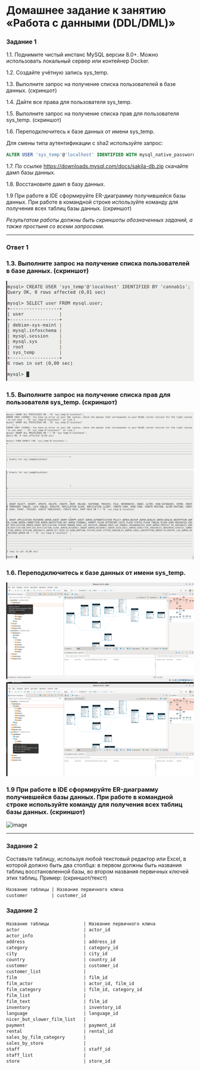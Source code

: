 # Домашнее задание к занятию «Работа с данными (DDL/DML)»

### Задание 1
1.1. Поднимите чистый инстанс MySQL версии 8.0+. Можно использовать локальный сервер или контейнер Docker.

1.2. Создайте учётную запись sys_temp. 

1.3. Выполните запрос на получение списка пользователей в базе данных. (скриншот)

1.4. Дайте все права для пользователя sys_temp. 

1.5. Выполните запрос на получение списка прав для пользователя sys_temp. (скриншот)

1.6. Переподключитесь к базе данных от имени sys_temp.

Для смены типа аутентификации с sha2 используйте запрос: 
```sql
ALTER USER 'sys_temp'@'localhost' IDENTIFIED WITH mysql_native_password BY 'secret';
```
1.7. По ссылке https://downloads.mysql.com/docs/sakila-db.zip скачайте дамп базы данных.

1.8. Восстановите дамп в базу данных.

1.9 При работе в IDE сформируйте ER-диаграмму получившейся базы данных. При работе в командной строке используйте команду для получения всех таблиц базы данных. (скриншот)

*Результатом работы должны быть скриншоты обозначенных заданий, а также простыня со всеми запросами.*

---
### Ответ 1

### 1.3. Выполните запрос на получение списка пользователей в базе данных. (скриншот)
![image](https://github.com/mescal1ne1986/home_work/blob/main/Реляционные%20базы%20данных%20и%20администрирование%20баз%20данных/1.png)
### 1.5. Выполните запрос на получение списка прав для пользователя sys_temp. (скриншот)
![image](https://github.com/mescal1ne1986/home_work/blob/main/Реляционные%20базы%20данных%20и%20администрирование%20баз%20данных/2.png)
![image](https://github.com/mescal1ne1986/home_work/blob/main/Реляционные%20базы%20данных%20и%20администрирование%20баз%20данных/3.png)
### 1.6. Переподключитесь к базе данных от имени sys_temp.
![image](https://github.com/mescal1ne1986/home_work/blob/main/Реляционные%20базы%20данных%20и%20администрирование%20баз%20данных/5.png)
![image](https://github.com/mescal1ne1986/home_work/blob/main/Реляционные%20базы%20данных%20и%20администрирование%20баз%20данных/6.png)
### 1.9 При работе в IDE сформируйте ER-диаграмму получившейся базы данных. При работе в командной строке используйте команду для получения всех таблиц базы данных. (скриншот)
![image](https://github.com/mescal1ne1986/home_work/tree/main/Реляционные%20базы%20данных%20и%20администрирование%20баз%20данных)




---
### Задание 2
Составьте таблицу, используя любой текстовый редактор или Excel, в которой должно быть два столбца: в первом должны быть названия таблиц восстановленной базы, во втором названия первичных ключей этих таблиц. Пример: (скриншот/текст)
```
Название таблицы | Название первичного ключа
customer         | customer_id
```
### Задание 2
```
Название таблицы             | Название первичного ключа
actor                        | actor_id
actor_info                   | 
address                      | address_id
category                     | category_id
city                         | city_id
country                      | country_id
customer                     | customer_id
customer_list                | 
film                         | film_id
film_actor                   | actor_id, film_id
film_category                | film_id, category_id
film_list                    | 
film_text                    | film_id
inventory                    | inventory_id
language                     | language_id
nicer_but_slower_film_list   | 
payment                      | payment_id
rental                       | rental_id
sales_by_film_category       | 
sales_by_store               | 
staff                        | staff_id
staff_list                   | 
store                        | store_id
```

